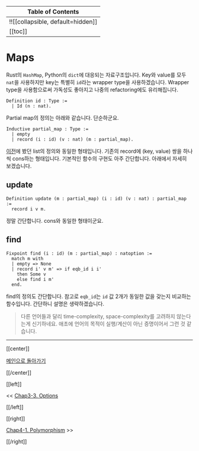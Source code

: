 | Table of Contents |
|-------------------|
|!![[collapsible, default=hidden]]  |
|[[toc]]|

# Maps

Rust의 `HashMap`, Python의 `dict`에 대응되는 자료구조입니다. Key와 value를 모두 `nat`을 사용하지만 key는 특별히 `id`라는 wrapper type을 사용하겠습니다. Wrapper type을 사용함으로써 가독성도 좋아지고 나중의 refactoring에도 유리해집니다.

```haskell, line_num
Definition id : Type :=
  | Id (n : nat).
```

Partial map의 정의는 아래와 같습니다. 단순하군요.

```haskell, line_num
Inductive partial_map : Type :=
  | empty
  | record (i : id) (v : nat) (m : partial_map).
```

[이전](Chap3-2.html)에 봤던 list의 정의와 동일한 형태입니다. 기존의 record에 (key, value) 쌍을 하나씩 cons하는 형태입니다. 기본적인 함수의 구현도 아주 간단합니다. 아래에서 자세히 보겠습니다.

## update

```haskell, line_num
Definition update (m : partial_map) (i : id) (v : nat) : partial_map :=
  record i v m.
```

정말 간단합니다. cons와 동일한 형태이군요.

## find

```haskell, line_num
Fixpoint find (i : id) (m : partial_map) : natoption :=
  match m with
  | empty => None
  | record i' v m' => if eqb_id i i'
    then Some v
    else find i m'
  end.
```

find의 정의도 간단합니다. 참고로 `eqb_id`는 `id` 값 2개가 동일한 값을 갖는지 비교하는 함수입니다. 간단하니 설명은 생략하겠습니다.

> 다른 언어들과 달리 time-complexity, space-complexity를 고려하지 않는다는게 신기하네요. 애초에 언어의 목적이 실행/계산이 아닌 증명이어서 그런 것 같습니다.

---

[[center]]

[메인으로 돌아가기](index.html)

[[/center]]

[[left]]

<< [Chap3-3. Options](Chap3-3.html)

[[/left]]

[[right]]

[Chap4-1. Polymorphism](Chap4-1.html) >>

[[/right]]